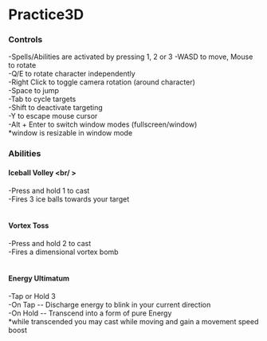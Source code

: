 # Practice3D <br />

### Controls <br />
-Spells/Abilities are activated by pressing 1, 2 or 3
-WASD to move, Mouse to rotate <br />
-Q/E to rotate character independently <br />
-Right Click to toggle camera rotation (around character) <br />
-Space to jump <br />
-Tab to cycle targets <br />
-Shift to deactivate targeting <br />
-Y to escape mouse cursor <br />
-Alt + Enter to switch window modes (fullscreen/window) <br />
  *window is resizable in window mode <br />
  
 ### Abilities <br />
 #### Iceball Volley <br/ >
 -Press and hold 1 to cast <br />
 -Fires 3 ice balls towards your target <br />
 <br />
 #### Vortex Toss <br />
 -Press and hold 2 to cast <br />
 -Fires a dimensional vortex bomb <br />
 <br />
 #### Energy Ultimatum <br />
 -Tap or Hold 3 <br />
 -On Tap -- Discharge energy to blink in your current direction <br />
 -On Hold -- Transcend into a form of pure Energy <br />
  *while transcended you may cast while moving and gain a movement speed boost <br />
